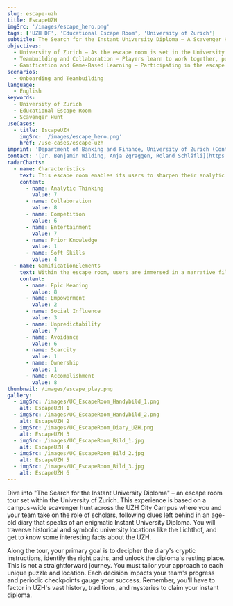 ```yaml
---
slug: escape-uzh
title: EscapeUZH
imgSrc: '/images/escape_hero.png'
tags: ['UZH DF', 'Educational Escape Room', 'University of Zurich']
subtitle: The Search for the Instant University Diploma – A Scavenger Hunt to get to know the University of Zurich (UZH)
objectives:
  - University of Zurich – As the escape room is set in the University of Zurich, players can learn about the institution’s main campus, history, culture and its academic legacy in a playful setting.
  - Teambuilding and Collaboration – Players learn to work together, pool their skills and resources to solve problems.
  - Gamification and Game-Based Learning – Participating in the escape room experience can help players understand how games can be utilized as effective tools in an educational context.
scenarios:
  - Onboarding and Teambuilding
language:
  - English
keywords:
  - University of Zurich
  - Educational Escape Room
  - Scavenger Hunt
useCases:
  - title: EscapeUZH
    imgSrc: '/images/escape_hero.png'
    href: /use-cases/escape-uzh
imprint: 'Department of Banking and Finance, University of Zurich (Content and EscapeUZH Platform). Universidad Politécnica de Madrid (Escapp Platform).'
contact: '[Dr. Benjamin Wilding, Anja Zgraggen, Roland Schläfli](https://www.gbl.uzh.ch/about)'
radarCharts:
  - name: Characteristics
    text: This escape room enables its users to sharpen their analytic thinking through a series of intriguing puzzles related to the UZH. While collaborating closely with team members, players also engage in friendly competition, pushing boundaries to enhance both prior knowledge and crucial soft skills. Above all, this engaging journey offers participants a unique blend of information about the UZH and entertainment, ensuring an unforgettable experience.
    content:
      - name: Analytic Thinking
        value: 7
      - name: Collaboration
        value: 8
      - name: Competition
        value: 6
      - name: Entertainment
        value: 7
      - name: Prior Knowledge
        value: 1
      - name: Soft Skills
        value: 4
  - name: GamificationElements
    text: Within the escape room, users are immersed in a narrative filled, tracing the lore of the University of Zurich and its elusive Instant University Diploma. The journey unfolds with twists and unpredictability, challenging participants at every turn and keeping the outcome uncertain. Every puzzle solved and challenge overcome culminates in a sense of accomplishment, driving teams forward in their quest for academic enlightenment.
    content:
      - name: Epic Meaning
        value: 8
      - name: Empowerment
        value: 2
      - name: Social Influence
        value: 3
      - name: Unpredictability
        value: 7
      - name: Avoidance
        value: 6
      - name: Scarcity
        value: 1
      - name: Ownership
        value: 1
      - name: Accomplishment
        value: 8
thumbnail: /images/escape_play.png
gallery:
  - imgSrc: /images/UC_EscapeRoom_Handybild_1.png
    alt: EscapeUZH 1
  - imgSrc: /images/UC_EscapeRoom_Handybild_2.png
    alt: EscapeUZH 2
  - imgSrc: /images/UC_EscapeRoom_Diary_UZH.png
    alt: EscapeUZH 3
  - imgSrc: /images/UC_EscapeRoom_Bild_1.jpg
    alt: EscapeUZH 4
  - imgSrc: /images/UC_EscapeRoom_Bild_2.jpg
    alt: EscapeUZH 5
  - imgSrc: /images/UC_EscapeRoom_Bild_3.jpg
    alt: EscapeUZH 6
---
```


Dive into "The Search for the Instant University Diploma" – an escape room tour set within the University of Zurich. This experience is based on a campus-wide scavenger hunt across the UZH City Campus where you and your team take on the role of scholars, following clues left behind in an age-old diary that speaks of an enigmatic Instant University Diploma. You will traverse historical and symbolic university locations like the Lichthof, and get to know some interesting facts about the UZH.

Along the tour, your primary goal is to decipher the diary's cryptic instructions, identify the right paths, and unlock the diploma's resting place. This is not a straightforward journey. You must tailor your approach to each unique puzzle and location. Each decision impacts your team's progress and periodic checkpoints gauge your success. Remember, you'll have to factor in UZH's vast history, traditions, and mysteries to claim your instant diploma.
